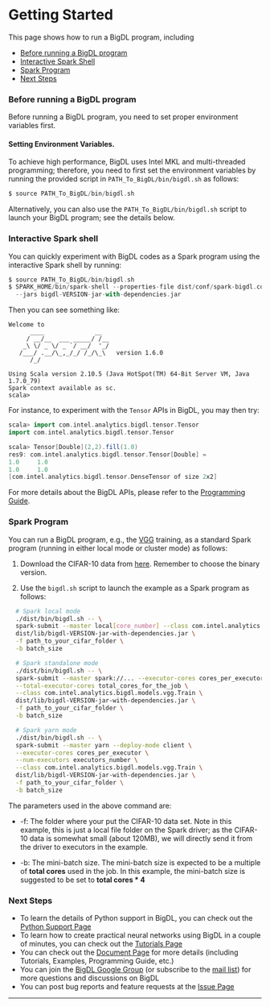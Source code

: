# Getting Started

This page shows how to run a BigDL program, including  

* [Before running a BigDL program](#before-running-a-bigdl-program)
* [Interactive Spark Shell](#interactive-spark-shell)
* [Spark Program](#spark-program)
* [Next Steps](#next-steps)

### Before running a BigDL program
Before running a BigDL program, you need to set proper environment variables first.

#### Setting Environment Variables.
To achieve high performance, BigDL uses Intel MKL and multi-threaded programming; therefore, you need to first set the environment variables by running the provided script in `PATH_To_BigDL/bin/bigdl.sh` as follows:
```sbt
$ source PATH_To_BigDL/bin/bigdl.sh
```
Alternatively, you can also use the `PATH_To_BigDL/bin/bigdl.sh` script to launch your BigDL program; see the details below.

### Interactive Spark shell
You can quickly experiment with BigDL codes as a Spark program using the interactive Spark shell by running:
```sbt
$ source PATH_To_BigDL/bin/bigdl.sh
$ SPARK_HOME/bin/spark-shell --properties-file dist/conf/spark-bigdl.conf    \
  --jars bigdl-VERSION-jar-with-dependencies.jar
```
Then you can see something like:
```
Welcome to
      ____              __
     / __/__  ___ _____/ /__
    _\ \/ _ \/ _ `/ __/  '_/
   /___/ .__/\_,_/_/ /_/\_\   version 1.6.0
      /_/

Using Scala version 2.10.5 (Java HotSpot(TM) 64-Bit Server VM, Java 1.7.0_79)
Spark context available as sc.
scala> 
```

For instance, to experiment with the ````Tensor```` APIs in BigDL, you may then try:
```scala
scala> import com.intel.analytics.bigdl.tensor.Tensor
import com.intel.analytics.bigdl.tensor.Tensor

scala> Tensor[Double](2,2).fill(1.0)
res9: com.intel.analytics.bigdl.tensor.Tensor[Double] =
1.0     1.0
1.0     1.0
[com.intel.analytics.bigdl.tensor.DenseTensor of size 2x2]
```
For more details about the BigDL APIs, please refer to the [Programming Guide](https://github.com/intel-analytics/BigDL/wiki/Programming-Guide).

### Spark Program  

You can run a BigDL program, e.g., the [VGG](https://github.com/intel-analytics/BigDL/tree/master/spark/dl/src/main/scala/com/intel/analytics/bigdl/models/vgg) training, as a standard Spark program (running in either local mode or cluster mode) as follows:

1. Download the CIFAR-10 data from [here](https://www.cs.toronto.edu/%7Ekriz/cifar.html). Remember to choose the binary version.

2. Use the `bigdl.sh` script to launch the example as a Spark program as follows:

```bash
  # Spark local mode
  ./dist/bin/bigdl.sh -- \
  spark-submit --master local[core_number] --class com.intel.analytics.bigdl.models.vgg.Train \
  dist/lib/bigdl-VERSION-jar-with-dependencies.jar \
  -f path_to_your_cifar_folder \
  -b batch_size

  # Spark standalone mode
  ./dist/bin/bigdl.sh -- \
  spark-submit --master spark://... --executor-cores cores_per_executor \
  --total-executor-cores total_cores_for_the_job \
  --class com.intel.analytics.bigdl.models.vgg.Train \
  dist/lib/bigdl-VERSION-jar-with-dependencies.jar \
  -f path_to_your_cifar_folder \
  -b batch_size

  # Spark yarn mode
  ./dist/bin/bigdl.sh -- \
  spark-submit --master yarn --deploy-mode client \
  --executor-cores cores_per_executor \
  --num-executors executors_number \
  --class com.intel.analytics.bigdl.models.vgg.Train \
  dist/lib/bigdl-VERSION-jar-with-dependencies.jar \
  -f path_to_your_cifar_folder \
  -b batch_size
```

  The parameters used in the above command are:

  * -f: The folder where your put the CIFAR-10 data set. Note in this example, this is just a local file folder on the Spark driver; as the CIFAR-10 data is somewhat small (about 120MB), we will directly send it from the driver to executors in the example.

  * -b: The mini-batch size. The mini-batch size is expected to be a multiple of **total cores** used in the job. In this example, the mini-batch size is suggested to be set to **total cores * 4**

### Next Steps
* To learn the details of Python support in BigDL, you can check out the [Python Support Page](https://github.com/intel-analytics/BigDL/wiki/Python-Support)
* To learn how to create practical neural networks using BigDL in a couple of minutes, you can check out the [Tutorials Page](https://github.com/intel-analytics/BigDL/wiki/Tutorials)
* You can check out the [Document Page](https://github.com/intel-analytics/BigDL/wiki/Documents) for more details (including Tutorials, Examples, Programming Guide, etc.)
* You can join the [BigDL Google Group](https://groups.google.com/forum/#!forum/bigdl-user-group) (or subscribe to the [mail list](mailto:bigdl-user-group+subscribe@googlegroups.com)) for more questions and discussions on BigDL
* You can post bug reports and feature requests at the [Issue Page](https://github.com/intel-analytics/BigDL/issues)
---  
